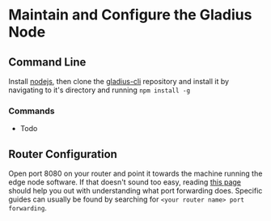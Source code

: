 # Maintain and Configure the Gladius Node

## Command Line

Install [nodejs](https://nodejs.org/en/download/), then clone the
[gladius-cli](https://github.com/gladiusio/gladius-cli)
repository and install it by navigating to it's directory and running
`npm install -g`

### Commands

- Todo

## Router Configuration

Open port 8080 on your router and point it towards the machine running the
edge node software. If that doesn't sound too easy, reading
[this page](https://en.wikipedia.org/wiki/Port_forwarding) should help you out
with understanding what port forwarding does. Specific guides can usually be
found by searching for `<your router name> port forwarding`.
